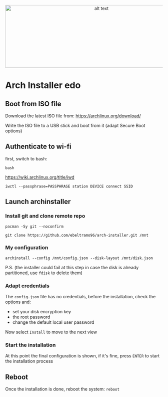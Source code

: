 <p align="center">
  <img src="https://www.archlinux.org/static/logos/archlinux-logo-dark-1200dpi.b42bd35d5916.png" alt="alt text" width="600" height="200">
</p>

# Arch Installer edo

## Boot from ISO file

Download the latest ISO file from: https://archlinux.org/download/

Write the ISO file to a USB stick and boot from it (adapt Secure Boot options)

## Authenticate to wi-fi

first, switch to bash:

`bash`

https://wiki.archlinux.org/title/iwd

`iwctl --passphrase=PASSPHRASE station DEVICE connect SSID`

## Launch archinstaller

### Install git and clone remote repo

`pacman -Sy git --noconfirm`

`git clone https://github.com/ebeltramo96/arch-installer.git /mnt`

### My configuration

`archinstall --config /mnt/config.json --disk-layout /mnt/disk.json`

P.S. (the installer could fail at this step in case the disk is already partitioned, use `fdisk` to delete them)

### Adapt credentials
  
The `config.json` file has no credentials, before the installation, check the options and:
- set your disk encryption key
- the root password
- change the default local user password

Now select `Install` to move to the next view

### Start the installation

At this point the final configuration is shown, if it's fine, press `ENTER` to start the installation process

## Reboot

Once the installation is done, reboot the system: `reboot`
